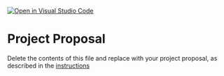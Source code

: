 [![Open in Visual Studio Code](https://classroom.github.com/assets/open-in-vscode-c66648af7eb3fe8bc4f294546bfd86ef473780cde1dea487d3c4ff354943c9ae.svg)](https://classroom.github.com/online_ide?assignment_repo_id=8391369&assignment_repo_type=AssignmentRepo)
# Project Proposal
Delete the contents of this file and replace with your project proposal, as described in the [instructions](./instructions.md)
